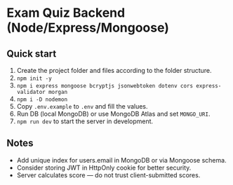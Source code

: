 # Exam Quiz Backend (Node/Express/Mongoose)

## Quick start

1. Create the project folder and files according to the folder structure.
2. `npm init -y`
3. `npm i express mongoose bcryptjs jsonwebtoken dotenv cors express-validator morgan`
4. `npm i -D nodemon`
5. Copy `.env.example` to `.env` and fill the values.
6. Run DB (local MongoDB) or use MongoDB Atlas and set `MONGO_URI`.
7. `npm run dev` to start the server in development.

## Notes
- Add unique index for users.email in MongoDB or via Mongoose schema.
- Consider storing JWT in HttpOnly cookie for better security.
- Server calculates score — do not trust client-submitted scores.
